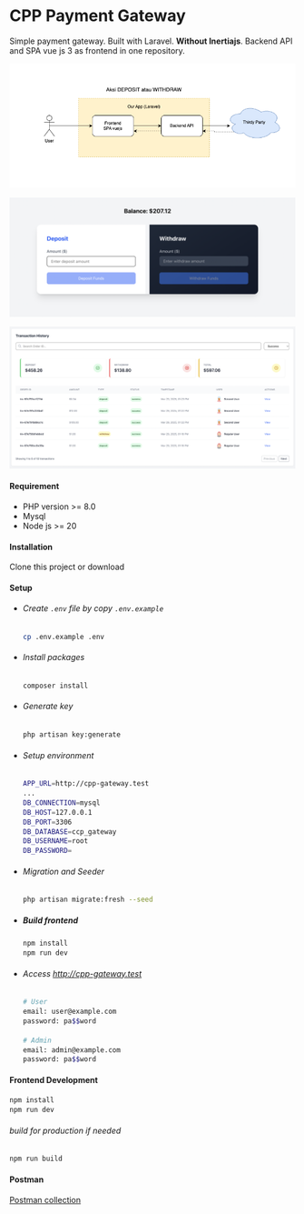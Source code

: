 # CPP Payment Gateway
Simple payment gateway. Built with Laravel. **Without Inertiajs**.
Backend API and SPA vue js 3 as frontend in one repository.


![Alt Structure](./docs/structure.png)

![Alt deposit](./docs/deposit.png)

![Alt History](./docs/history.png)

#### Requirement
- PHP version >= 8.0
- Mysql
- Node js >= 20

#### Installation
Clone this project or download

#### Setup
- ###### Create `.env` file by copy `.env.example`
    ```bash
    cp .env.example .env
    ```
- ###### Install packages
    ```bash
    composer install
    ```
- ###### Generate key
    ```bash
    php artisan key:generate
    ```
- ###### Setup environment
    ```bash
    APP_URL=http://cpp-gateway.test
    ...
    DB_CONNECTION=mysql
    DB_HOST=127.0.0.1
    DB_PORT=3306
    DB_DATABASE=ccp_gateway
    DB_USERNAME=root
    DB_PASSWORD=
    ```
- ###### Migration and Seeder
    ```bash
    php artisan migrate:fresh --seed
    ```
- ##### Build frontend
    ```bash
    npm install
    npm run dev
    ```

- ###### Access http://cpp-gateway.test
    ```bash
    # User
    email: user@example.com
    password: pa$$word

    # Admin
    email: admin@example.com
    password: pa$$word
    ```
#### Frontend Development
```bash
npm install
npm run dev
```

###### build for production  if needed
```bash
npm run build
```

#### Postman
[Postman collection](https://github.com/huiralb/cpp-gateway/blob/master/docs/cpp-gateway.postman_collection.json)
